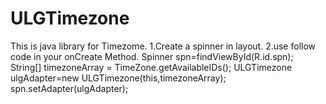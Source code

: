 # ULGTimezone
This is java library for Timezome.
1.Create a spinner in layout.
2.use follow code in your onCreate Method.
   Spinner spn=findViewById(R.id.spn);
   String[] timezoneArray = TimeZone.getAvailableIDs();
   ULGTimezone ulgAdapter=new ULGTimezone(this,timezoneArray);
   spn.setAdapter(ulgAdapter);
